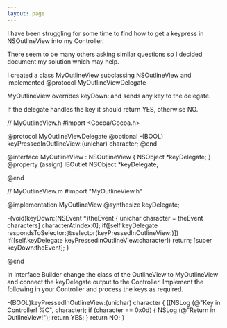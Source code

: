 ```yaml
---
layout: page
---
```


I have been struggling for some time to find how to get a keypress in NSOutlineView into my Controller.

There seem to be many others asking similar questions so I decided document my solution which may help.

I created a class M<nowiki/>yOutlineView  subclassing NSOutlineView
and implemented @protocol M<nowiki/>yOutlineViewDelegate


M<nowiki/>yOutlineView overrides keyDown: and sends any key to the delegate.

If the delegate handles the key it should return YES, otherwise NO.

    
//  MyOutlineView.h
#import <Cocoa/Cocoa.h>

@protocol MyOutlineViewDelegate
@optional
-(BOOL) keyPressedInOutlineView:(unichar) character;
@end

@interface MyOutlineView : NSOutlineView {
	NSObject <MyOutlineViewDelegate> *keyDelegate;
}
@property (assign) IBOutlet NSObject <MyOutlineViewDelegate> *keyDelegate;

@end

    
//  MyOutlineView.m
#import "MyOutlineView.h"

@implementation MyOutlineView
@synthesize keyDelegate;

-(void)keyDown:(NSEvent *)theEvent
{
	unichar character = theEvent characters] characterAtIndex:0];
	if([self.keyDelegate respondsToSelector:@selector(keyPressedInOutlineView:)])
		if([self.keyDelegate keyPressedInOutlineView:character])
		return;
	[super keyDown:theEvent];
}

@end

In Interface Builder change the class of the O<nowiki/>utlineView to M<nowiki/>yOutlineView and connect the keyDelegate output to the Controller. 
Implement the following in your Controller and process the keys as required.

    
-(BOOL)keyPressedInOutlineView:(unichar) character {
	[[NSLog (@"Key in Controller! %C", character);
	if (character == 0x0d) {
        NSLog (@"Return in OutlineView!");
		return YES;
	}
	return NO;
}
